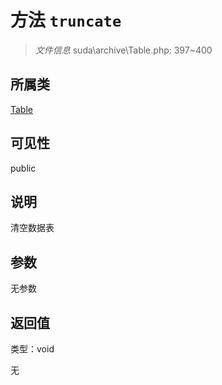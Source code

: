# 方法 `truncate`

> *文件信息* suda\archive\Table.php: 397~400

## 所属类 

[Table](../Table.md)

## 可见性

 public 

## 说明

清空数据表


## 参数


无参数


## 返回值

类型：void

无

